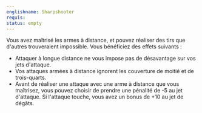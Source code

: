 ```yaml
---
englishname: Sharpshooter
requis:
status: empty
---
```

Vous avez maîtrisé les armes à distance, et pouvez réaliser des tirs que d'autres trouveraient impossible. Vous bénéficiez des effets suivants : 

 - Attaquer à longue distance ne vous impose pas de désavantage sur vos jets d'attaque.
 - Vos attaques armées à distance ignorent les couverture de moitié et de trois-quarts.
 - Avant de réaliser une attaque avec une arme à distance que vous maîtrisez, vous pouvez choisir de prendre une pénalité de -5 au jet d'attaque. Si l'attaque touche, vous avez un bonus de +10 au jet de dégâts.
